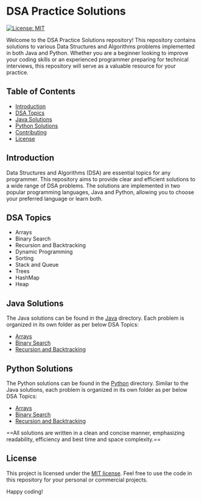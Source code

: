 # DSA Practice Solutions

[![License: MIT](https://img.shields.io/badge/License-MIT-yellow.svg)](https://opensource.org/licenses/MIT)

Welcome to the DSA Practice Solutions repository! This repository contains solutions to various Data Structures and Algorithms problems implemented in both Java and Python. Whether you are a beginner looking to improve your coding skills or an experienced programmer preparing for technical interviews, this repository will serve as a valuable resource for your practice.

## Table of Contents

- [Introduction](#introduction)
- [DSA Topics](#dsa-topics)
- [Java Solutions](#java-solutions)
- [Python Solutions](#python-solutions)
- [Contributing](#contributing)
- [License](#license)

## Introduction

Data Structures and Algorithms (DSA) are essential topics for any programmer. This repository aims to provide clear and efficient solutions to a wide range of DSA problems. The solutions are implemented in two popular programming languages, Java and Python, allowing you to choose your preferred language or learn both.

## DSA Topics

- Arrays 
- Binary Search
- Recursion and Backtracking
- Dynamic Programming
- Sorting
- Stack and Queue
- Trees
- HashMap
- Heap

## Java Solutions

The Java solutions can be found in the [Java](./Java/src) directory. Each problem is organized in its own folder as per below DSA Topics:

- [Arrays](./Java/src/Arrays/)
- [Binary Search](./Java/src/BinarySearch/)
- [Recursion and Backtracking](./Java/src/RecurssionBacktracking/)


## Python Solutions

The Python solutions can be found in the [Python](./Python) directory. Similar to the Java solutions, each problem is organized in its own folder as per below DSA Topics:

- [Arrays](./Python/Arrays/)
- [Binary Search](./Python/BinarySearch/)
- [Recursion and Backtracking](./Python/RecurssionBacktracking/)

==All solutions are written in a clean and concise manner, emphasizing readability, efficiency and best time and space complexity.==

## License

This project is licensed under the [MIT license](./LICENSE). Feel free to use the code in this repository for your personal or commercial projects.

Happy coding!
